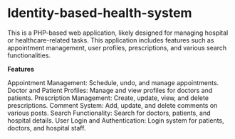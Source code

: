 # Identity-based-health-system
This is a PHP-based web application, likely designed for managing hospital or healthcare-related tasks. This application includes features such as appointment management, user profiles, prescriptions, and various search functionalities.

**Features**

Appointment Management: Schedule, undo, and manage appointments.
Doctor and Patient Profiles: Manage and view profiles for doctors and patients.
Prescription Management: Create, update, view, and delete prescriptions.
Comment System: Add, update, and delete comments on various posts.
Search Functionality: Search for doctors, patients, and hospital details.
User Login and Authentication: Login system for patients, doctors, and hospital staff.
